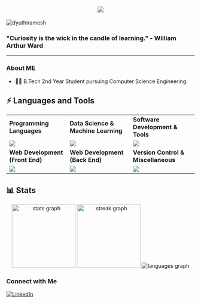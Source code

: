 <h1 align="center">
     <img src="https://readme-typing-svg.herokuapp.com/?font=Fira+Code&size=32&center=true&vCenter=true&width=500&height=70&duration=4000&color=0D8B46&lines=Hi+There!+👋;+I'm+Dyuthi+Ramesh;" />
</h1>

<p align="left"> <img src="https://komarev.com/ghpvc/?username=dyuthiramesh&label=Profile%20views&color=0e75b6&style=flat" alt="dyuthiramesh" /> </p>

### "Curiosity is the wick in the candle of learning." - William Arthur Ward
---
### About ME
 - 👩‍💼 B.Tech 2nd Year Student pursuing Computer Science Engineering. <br/>

## ⚡️ Languages and Tools

<table align="center"> 
 <tr>
  <td>
   <strong>Programming Languages</strong>
  </td>
  <td>
   <strong>Data Science & Machine Learning</strong>
  </td>
  <td>
   <strong>Software Development & Tools</strong>
  </td>
 </tr>
 <tr>
  <td>
   <img src = "https://skillicons.dev/icons?i=python,java,c&theme=dark">
  </td>
  <td>
   <img src = "https://skillicons.dev/icons?i=pytorch,tensorflow,opencv&theme=dark">
  </td>
  <td>
   <img src = "https://skillicons.dev/icons?i=linux,docker,androidstudio&theme=dark">
  </td>
 </tr>
 <tr>
  <td>
   <strong>Web Development (Front End)</strong>
  </td>
  <td>
   <strong>Web Development (Back End)</strong>
  </td>
  <td>
   <strong>Version Control & Miscellaneous</strong>
  </td>
 </tr>
 <tr>
  <td>
   <img src = "https://skillicons.dev/icons?i=html,css,react&theme=dark">
  </td>
  <td>
   <img src = "https://skillicons.dev/icons?i=nodejs,mongodb,firebase&theme=dark">
  </td>
  <td>
   <img src = "https://skillicons.dev/icons?i=git,github,bash&theme=dark">
  </td>
 </tr>
</table>

## 📊 Stats
<div align="center">
  <img src="https://github-readme-stats.vercel.app/api?username=dyuthiramesh&hide_title=false&hide_rank=&show_icons=true&include_all_commits=true&count_private=true&disable_animations=false&theme=dracula&locale=en&hide_border=false&order=1" height="170" alt="stats graph"/>
  <img src="https://streak-stats.demolab.com?user=dyuthiramesh&locale=en&mode=daily&theme=dracula&hide_border=false&border_radius=5&order=2" height="170" alt="streak graph"/>
 <img src="https://github-readme-stats.vercel.app/api/top-langs?username=dyuthiramesh&locale=en&hide_title=false&layout=donut&langs_count=6&theme=dracula&hide_border=false&order=3" alt="languages graph"/>
</div>

 ### Connect with Me
 <p>
  <a href ="https://www.linkedin.com/in/dyuthiramesh/">
    <img alt="LinkedIn" src="https://img.shields.io/badge/LinkedIn-0077B5?style=for-the-badge&logo=linkedin&logoColor=white"/>
  </a>
 </p>

